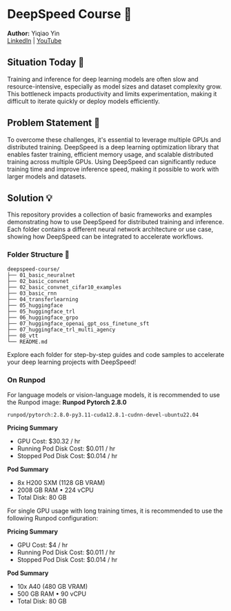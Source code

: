 # DeepSpeed Course 🚀

**Author:** Yiqiao Yin  
[LinkedIn](https://www.linkedin.com/in/yiqiaoyin/) | [YouTube](https://youtube.com/YiqiaoYin/)

## Situation Today 🐢

Training and inference for deep learning models are often slow and resource-intensive, especially as model sizes and dataset complexity grow. This bottleneck impacts productivity and limits experimentation, making it difficult to iterate quickly or deploy models efficiently.

## Problem Statement 🤔

To overcome these challenges, it's essential to leverage multiple GPUs and distributed training. DeepSpeed is a deep learning optimization library that enables faster training, efficient memory usage, and scalable distributed training across multiple GPUs. Using DeepSpeed can significantly reduce training time and improve inference speed, making it possible to work with larger models and datasets.

## Solution 💡

This repository provides a collection of basic frameworks and examples demonstrating how to use DeepSpeed for distributed training and inference. Each folder contains a different neural network architecture or use case, showing how DeepSpeed can be integrated to accelerate workflows.

### Folder Structure 📁

```
deepspeed-course/
├── 01_basic_neuralnet
├── 02_basic_convnet
├── 02_basic_convnet_cifar10_examples
├── 03_basic_rnn
├── 04_transferlearning
├── 05_huggingface
├── 05_huggingface_trl
├── 06_huggingface_grpo
├── 07_huggingface_openai_gpt_oss_finetune_sft
├── 07_huggingface_trl_multi_agency
├── 08_vtt
└── README.md
```

Explore each folder for step-by-step guides and code samples to accelerate your deep learning projects with DeepSpeed!

### On Runpod

For language models or vision-language models, it is recommended to use the Runpod image: **Runpod Pytorch 2.8.0**

`runpod/pytorch:2.8.0-py3.11-cuda12.8.1-cudnn-devel-ubuntu22.04`

**Pricing Summary**
- GPU Cost: $30.32 / hr
- Running Pod Disk Cost: $0.011 / hr
- Stopped Pod Disk Cost: $0.014 / hr

**Pod Summary**
- 8x H200 SXM (1128 GB VRAM)
- 2008 GB RAM • 224 vCPU
- Total Disk: 80 GB

For single GPU usage with long training times, it is recommended to use the following Runpod configuration:

**Pricing Summary**
- GPU Cost: $4 / hr
- Running Pod Disk Cost: $0.011 / hr
- Stopped Pod Disk Cost: $0.014 / hr

**Pod Summary**
- 10x A40 (480 GB VRAM)
- 500 GB RAM • 90 vCPU
- Total Disk: 80 GB